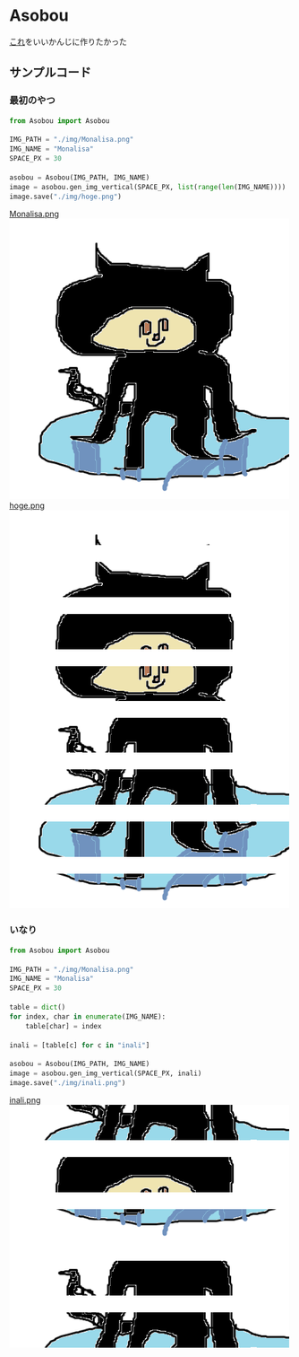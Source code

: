 # Asobou
[これ](https://dic.nicovideo.jp/a/%E2%97%8B%E2%97%8B%E3%81%A7%E3%81%82%E3%81%9D%E3%81%BC%E3%81%86)をいいかんじに作りたかった
## サンプルコード
### 最初のやつ
```python
from Asobou import Asobou

IMG_PATH = "./img/Monalisa.png"
IMG_NAME = "Monalisa"
SPACE_PX = 30

asobou = Asobou(IMG_PATH, IMG_NAME)
image = asobou.gen_img_vertical(SPACE_PX, list(range(len(IMG_NAME))))
image.save("./img/hoge.png")
```
[Monalisa.png](/img/Monalisa.png)  
![Monalisa.png](/img/Monalisa.png)  
[hoge.png](/img/hoge.png)  
![hoge.png](/img/hoge.png)  

### いなり
```python
from Asobou import Asobou

IMG_PATH = "./img/Monalisa.png"
IMG_NAME = "Monalisa"
SPACE_PX = 30

table = dict()
for index, char in enumerate(IMG_NAME):
    table[char] = index

inali = [table[c] for c in "inali"]

asobou = Asobou(IMG_PATH, IMG_NAME)
image = asobou.gen_img_vertical(SPACE_PX, inali)
image.save("./img/inali.png")
```
[inali.png](/img/inali.png)  
![inali.png](/img/inali.png)  
